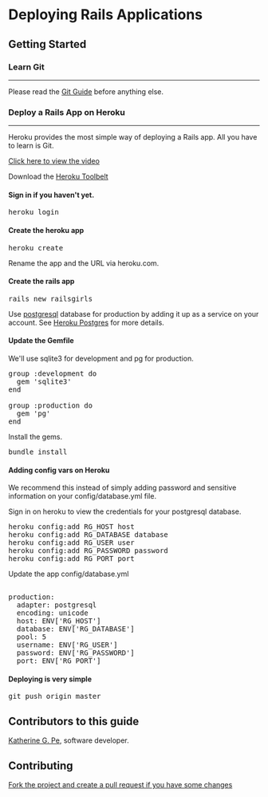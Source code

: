 # Deploying Rails Applications

## Getting Started

### Learn Git
-------------------------

Please read the <a href="http://railsgirls.pinoyrb.org/git">Git Guide</a> before anything else.

### Deploy a Rails App on Heroku
-------------------------

Heroku provides the most simple way of deploying a Rails app. All you have to learn is Git.

<a href="https://vimeo.com/53217192">Click here to view the video</a>

Download the <a href="https://toolbelt.heroku.com/" target="_blank">Heroku Toolbelt</a>

#### Sign in if you haven't yet.

<pre>
heroku login
</pre>

#### Create the heroku app

<pre>
heroku create
</pre>

Rename the app and the URL via heroku.com.

#### Create the rails app

<pre>
rails new railsgirls
</pre>

Use <a href="http://www.postgresql.org/" target="_blank">postgresql</a> database for production by adding it up as a service on your account. See <a href="https://postgres.heroku.com/" target="_blank">Heroku Postgres</a> for more details.

#### Update the Gemfile

We'll use sqlite3 for development and pg for production.


<pre>
group :development do
  gem 'sqlite3'
end

group :production do
  gem 'pg'
end
</pre>

Install the gems.

<pre>
bundle install
</pre>

#### Adding config vars on Heroku

We recommend this instead of simply adding password and sensitive information on your config/database.yml file.

Sign in on heroku to view the credentials for your postgresql database.

<pre>
heroku config:add RG_HOST host
heroku config:add RG_DATABASE database
heroku config:add RG_USER user
heroku config:add RG_PASSWORD password
heroku config:add RG_PORT port
</pre>

Update the app config/database.yml

<pre>

production:
  adapter: postgresql
  encoding: unicode
  host: ENV['RG_HOST']
  database: ENV['RG_DATABASE']
  pool: 5
  username:	ENV['RG_USER']
  password: ENV['RG_PASSWORD']
  port: ENV['RG_PORT']
</pre>

#### Deploying is very simple

<pre>
git push origin master
</pre>


## Contributors to this guide

<a href ="https://blog.bridgeutiopiaweb.com" target="_blank"> Katherine G. Pe</a>, software developer.


## Contributing

<a href ="https://github.com/railsgirls-ph/rails-girls-manila-2012" target="_blank"> Fork the project and create a pull request if you have some changes</a>
